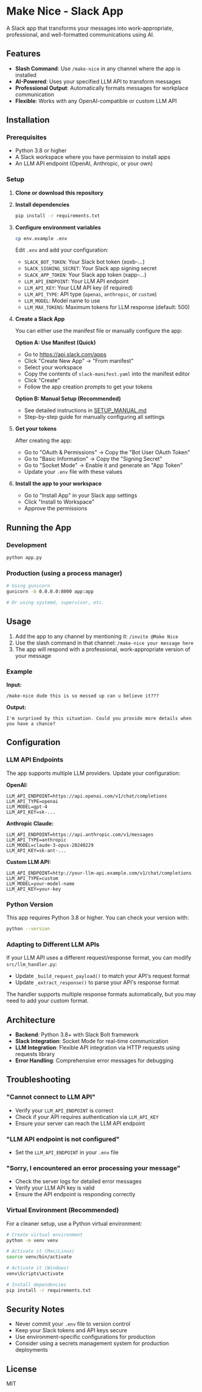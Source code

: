 # Make Nice - Slack App

A Slack app that transforms your messages into work-appropriate, professional, and well-formatted communications using AI.

## Features

- **Slash Command**: Use `/make-nice` in any channel where the app is installed
- **AI-Powered**: Uses your specified LLM API to transform messages
- **Professional Output**: Automatically formats messages for workplace communication
- **Flexible**: Works with any OpenAI-compatible or custom LLM API

## Installation

### Prerequisites

- Python 3.8 or higher
- A Slack workspace where you have permission to install apps
- An LLM API endpoint (OpenAI, Anthropic, or your own)

### Setup

1. **Clone or download this repository**

2. **Install dependencies**
   ```bash
   pip install -r requirements.txt
   ```

3. **Configure environment variables**
   ```bash
   cp env.example .env
   ```
   
   Edit `.env` and add your configuration:
   - `SLACK_BOT_TOKEN`: Your Slack bot token (xoxb-...)
   - `SLACK_SIGNING_SECRET`: Your Slack app signing secret
   - `SLACK_APP_TOKEN`: Your Slack app token (xapp-...)
   - `LLM_API_ENDPOINT`: Your LLM API endpoint
   - `LLM_API_KEY`: Your LLM API key (if required)
   - `LLM_API_TYPE`: API type (`openai`, `anthropic`, or `custom`)
   - `LLM_MODEL`: Model name to use
   - `LLM_MAX_TOKENS`: Maximum tokens for LLM response (default: 500)

4. **Create a Slack App**
   
   You can either use the manifest file or manually configure the app:
   
   **Option A: Use Manifest (Quick)**
   - Go to https://api.slack.com/apps
   - Click "Create New App" → "From manifest"
   - Select your workspace
   - Copy the contents of `slack-manifest.yaml` into the manifest editor
   - Click "Create"
   - Follow the app creation prompts to get your tokens
   
   **Option B: Manual Setup (Recommended)**
   - See detailed instructions in [SETUP_MANUAL.md](SETUP_MANUAL.md)
   - Step-by-step guide for manually configuring all settings

5. **Get your tokens**
   
   After creating the app:
   - Go to "OAuth & Permissions" → Copy the "Bot User OAuth Token"
   - Go to "Basic Information" → Copy the "Signing Secret"
   - Go to "Socket Mode" → Enable it and generate an "App Token"
   - Update your `.env` file with these values

6. **Install the app to your workspace**
   - Go to "Install App" in your Slack app settings
   - Click "Install to Workspace"
   - Approve the permissions

## Running the App

### Development
```bash
python app.py
```

### Production (using a process manager)
```bash
# Using gunicorn
gunicorn -b 0.0.0.0:8000 app:app

# Or using systemd, supervisor, etc.
```

## Usage

1. Add the app to any channel by mentioning it: `/invite @Make Nice`
2. Use the slash command in that channel: `/make-nice your message here`
3. The app will respond with a professional, work-appropriate version of your message

### Example

**Input:**
```
/make-nice dude this is so messed up can u believe it???
```

**Output:**
```
I'm surprised by this situation. Could you provide more details when you have a chance?
```

## Configuration

### LLM API Endpoints

The app supports multiple LLM providers. Update your configuration:

**OpenAI:**
```env
LLM_API_ENDPOINT=https://api.openai.com/v1/chat/completions
LLM_API_TYPE=openai
LLM_MODEL=gpt-4
LLM_API_KEY=sk-...
```

**Anthropic Claude:**
```env
LLM_API_ENDPOINT=https://api.anthropic.com/v1/messages
LLM_API_TYPE=anthropic
LLM_MODEL=claude-3-opus-20240229
LLM_API_KEY=sk-ant-...
```

**Custom LLM API:**
```env
LLM_API_ENDPOINT=http://your-llm-api.example.com/v1/chat/completions
LLM_API_TYPE=custom
LLM_MODEL=your-model-name
LLM_API_KEY=your-key
```

### Python Version

This app requires Python 3.8 or higher. You can check your version with:
```bash
python --version
```

### Adapting to Different LLM APIs

If your LLM API uses a different request/response format, you can modify `src/llm_handler.py`:
- Update `_build_request_payload()` to match your API's request format
- Update `_extract_response()` to parse your API's response format

The handler supports multiple response formats automatically, but you may need to add your custom format.

## Architecture

- **Backend**: Python 3.8+ with Slack Bolt framework
- **Slack Integration**: Socket Mode for real-time communication
- **LLM Integration**: Flexible API integration via HTTP requests using requests library
- **Error Handling**: Comprehensive error messages for debugging

## Troubleshooting

### "Cannot connect to LLM API"
- Verify your `LLM_API_ENDPOINT` is correct
- Check if your API requires authentication via `LLM_API_KEY`
- Ensure your server can reach the LLM API endpoint

### "LLM API endpoint is not configured"
- Set the `LLM_API_ENDPOINT` in your `.env` file

### "Sorry, I encountered an error processing your message"
- Check the server logs for detailed error messages
- Verify your LLM API key is valid
- Ensure the API endpoint is responding correctly

### Virtual Environment (Recommended)

For a cleaner setup, use a Python virtual environment:

```bash
# Create virtual environment
python -m venv venv

# Activate it (Mac/Linux)
source venv/bin/activate

# Activate it (Windows)
venv\Scripts\activate

# Install dependencies
pip install -r requirements.txt
```

## Security Notes

- Never commit your `.env` file to version control
- Keep your Slack tokens and API keys secure
- Use environment-specific configurations for production
- Consider using a secrets management system for production deployments

## License

MIT

